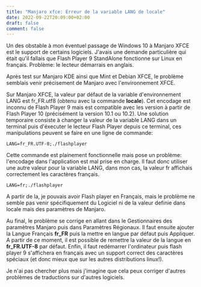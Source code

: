 ```yaml
---
title: "Manjaro xfce: Erreur de la variable LANG de locale"
date: 2022-09-22T20:09:00+02:00
draft: false
comment: false
---
```


Un des obstable à mon éventuel passage de Windows 10 à Manjaro XFCE est le support de certains logiciels. J'avais une demande particulière qui était qu'il fallais que Flash Player 9 StandAlone fonctionne sur Linux en français. Problème: le lecteur démarrais en anglais.  

Après test sur Manjaro KDE ainsi que Mint et Debian XFCE, le problème semblais venir précisement de Manjaro avec l'environnement XFCE.  

Sur Manjaro XFCE, la valeur par défaut de la variable d'environnement LANG est fr_FR.utf8 (obtenu avec la commande **locale**). Cet encodage est inconnu de Flash Player 9 mais est compatible avec les version à partir de Flash Player 10 (précisément  la version 10.1 ou 10.2). Une solution temporaire consiste à changer la valeur de la variable LANG dans un terminal puis d'éxecuter le lecteur Flash Player depuis ce terminal, ces manipulations peuvent se faire en une ligne de commande:

```shell
LANG=fr_FR.UTF-8;./flashplayer
```

Cette commande est plainement fonctionnelle mais pose un problème: l'encodage dans l'application est mal prise en charge. Il faut donc utiliser une autre valeur pour la variable LANG, dans mon cas, la valeur fr affichais correctement les caractères français.

```shell
LANG=fr;./flashplayer
```

A partir de la, je pouvais avoir Flash player en Français, mais le problème ne semble pas venir spécifiquement du Logiciel ni de la valeur definie dans locale mais des paramètres de Manjaro.  

Au final, le problème se corrige en allant dans le Gestionnaires des paramètres Manjaro puis dans Paramètres Régionaux. Il faut ensuite ajouter la Langue Français **fr_FR**  puis la mettre en langue par défaut puis Appliquer. A partir de ce moment, il est possible de remettre la valeur de la langue en **fr_FR.UTF-8** par défaut. Enfin, il faut redémarrer l'ordinateur puis flash player 9 s'affichera en français avec un support correct des caractères spéciaux (et donc mieux que sur les autres distributions linux!). 

Je n'ai pas chercher plus mais j'imagine que cela peux corriger d'autres problèmes de traductions sur d'autres logiciels.
